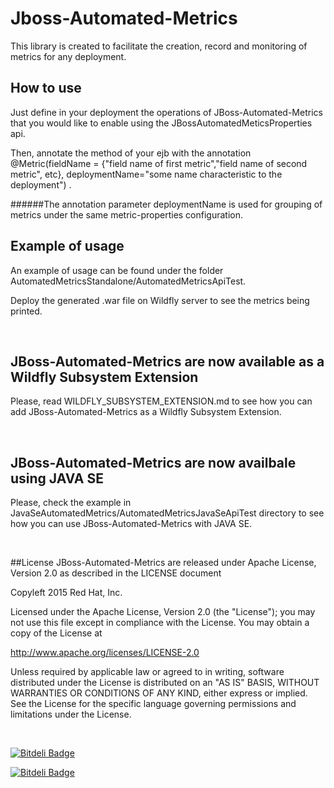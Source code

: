 # Jboss-Automated-Metrics
This library is created to facilitate the creation, record and monitoring of metrics for any deployment.

## How to use
Just define in your deployment the operations of JBoss-Automated-Metrics that you would like to enable using the JBossAutomatedMeticsProperties api.

Then, annotate the method of your ejb with the annotation @Metric(fieldName = {"field name of first metric","field name of second metric", etc}, deploymentName="some name characteristic to the deployment") .

######The annotation parameter deploymentName is used for grouping of metrics under the same metric-properties configuration.

## Example of usage
An example of usage can be found under the folder AutomatedMetricsStandalone/AutomatedMetricsApiTest.

Deploy the generated .war file on Wildfly server to see the metrics being printed.


<br/>

## JBoss-Automated-Metrics are now available as a Wildfly Subsystem Extension
Please, read WILDFLY_SUBSYSTEM_EXTENSION.md to see how you can add JBoss-Automated-Metrics as a Wildfly Subsystem Extension.


<br/>

## JBoss-Automated-Metrics are now availbale using JAVA SE
Please, check the example in JavaSeAutomatedMetrics/AutomatedMetricsJavaSeApiTest directory to see how you can use JBoss-Automated-Metrics with JAVA SE.

<br/>

##License 
JBoss-Automated-Metrics are released under Apache License, Version 2.0 as described in the LICENSE document


Copyleft 2015 Red Hat, Inc.

Licensed under the Apache License, Version 2.0 (the "License");
you may not use this file except in compliance with the License.
You may obtain a copy of the License at

 http://www.apache.org/licenses/LICENSE-2.0

Unless required by applicable law or agreed to in writing, software
distributed under the License is distributed on an "AS IS" BASIS,
WITHOUT WARRANTIES OR CONDITIONS OF ANY KIND, either express or implied.
See the License for the specific language governing permissions and
limitations under the License.

<br/>

[![Bitdeli Badge](https://d2weczhvl823v0.cloudfront.net/panossot/jboss-automated-metrics/trend.png)](https://bitdeli.com/free "Bitdeli Badge")


[![Bitdeli Badge](https://d2weczhvl823v0.cloudfront.net/panossot/jboss-automated-metrics/trend.png)](https://bitdeli.com/free "Bitdeli Badge")

